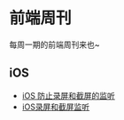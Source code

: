 # 前端周刊
每周一期的前端周刊来也~

## iOS

* [iOS 防止录屏和截屏的监听](https://blog.csdn.net/wangxinxu521/article/details/82379594)
* [iOS录屏和截屏监听](https://www.jianshu.com/p/a94969ddd1dc)
